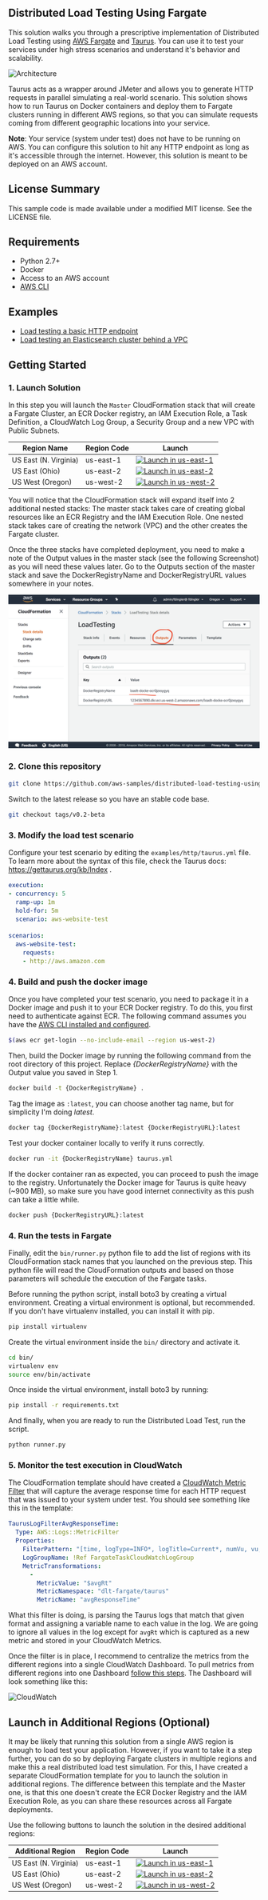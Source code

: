 ## Distributed Load Testing Using Fargate

This solution walks you through a prescriptive implementation of Distributed Load Testing using 
[AWS Fargate](https://aws.amazon.com/fargate) and [Taurus](https://gettaurus.org). You can use it to test your 
services under high stress scenarios and understand it's behavior and scalability. 

![Architecture](docs/arch.png)

Taurus acts as a wrapper around JMeter and allows you to generate HTTP requests in parallel simulating a 
real-world scenario. This solution shows how to run Taurus on Docker containers and deploy them to Fargate clusters
running in different AWS regions, so that you can simulate requests coming from different geographic locations into 
your service. 

**Note**: Your service (system under test) does not have to be running on AWS. You can configure this solution to hit
any HTTP endpoint as long as it's accessible through the internet. However, this solution is meant to be deployed
on an AWS account. 

## License Summary

This sample code is made available under a modified MIT license. See the LICENSE file.

## Requirements

- Python 2.7+
- Docker
- Access to an AWS account
- [AWS CLI](https://docs.aws.amazon.com/cli/latest/userguide/cli-chap-install.html)

## Examples

- [Load testing a basic HTTP endpoint](https://github.com/aws-samples/distributed-load-testing-using-aws-fargate/tree/master/examples/http)
- [Load testing an Elasticsearch cluster behind a VPC](https://github.com/aws-samples/distributed-load-testing-using-aws-fargate/tree/master/examples/elasticsearch) 


## Getting Started

### 1. Launch Solution

In this step you will launch the `Master` CloudFormation stack that will create a Fargate Cluster, an ECR Docker registry, an IAM
Execution Role, a Task Definition, a CloudWatch Log Group, a Security Group and a new VPC with Public Subnets. 

Region Name | Region Code | Launch
------|-----|-----
US East (N. Virginia) | us-east-1 | [![Launch in us-east-1](https://camo.githubusercontent.com/210bb3bfeebe0dd2b4db57ef83837273e1a51891/68747470733a2f2f73332e616d617a6f6e6177732e636f6d2f636c6f7564666f726d6174696f6e2d6578616d706c65732f636c6f7564666f726d6174696f6e2d6c61756e63682d737461636b2e706e67)](https://console.aws.amazon.com/cloudformation/home?region=us-east-1#/stacks/new?stackName=WildRydes-Cloud9&templateURL=https://s3-us-west-2.amazonaws.com/load-testing-using-aws-fargate/artifacts/templates/master.yaml)
US East (Ohio) | us-east-2 | [![Launch in us-east-2](https://camo.githubusercontent.com/210bb3bfeebe0dd2b4db57ef83837273e1a51891/68747470733a2f2f73332e616d617a6f6e6177732e636f6d2f636c6f7564666f726d6174696f6e2d6578616d706c65732f636c6f7564666f726d6174696f6e2d6c61756e63682d737461636b2e706e67)](https://console.aws.amazon.com/cloudformation/home?region=us-east-2#/stacks/new?stackName=WildRydes-Cloud9&templateURL=https://s3-us-west-2.amazonaws.com/load-testing-using-aws-fargate/artifacts/templates/master.yaml)
US West (Oregon) | us-west-2 | [![Launch in us-west-2](https://camo.githubusercontent.com/210bb3bfeebe0dd2b4db57ef83837273e1a51891/68747470733a2f2f73332e616d617a6f6e6177732e636f6d2f636c6f7564666f726d6174696f6e2d6578616d706c65732f636c6f7564666f726d6174696f6e2d6c61756e63682d737461636b2e706e67)](https://console.aws.amazon.com/cloudformation/home?region=us-west-2#/stacks/new?stackName=WildRydes-Cloud9&templateURL=https://s3-us-west-2.amazonaws.com/load-testing-using-aws-fargate/artifacts/templates/master.yaml)

You will notice that the CloudFormation stack will expand itself into 2 additional nested stacks: The master stack takes
care of creating global resources like an ECR Registry and the IAM Execution Role. One nested stack takes care of 
creating the network (VPC) and the other creates the Fargate cluster. 

Once the three stacks have completed deployment, you need to make a note of the Output values in the master stack 
(see the following Screenshot) as you will need these values later. Go to the Outputs section of the 
master stack and save the DockerRegistryName and DockerRegistryURL values somewhere in your notes.

![CloudFormation Screenshot](docs/cfn-outputs.png)

### 2. Clone this repository

```bash
git clone https://github.com/aws-samples/distributed-load-testing-using-aws-fargate.git
```

Switch to the latest release so you have an stable code base. 

```bash
git checkout tags/v0.2-beta
```

### 3. Modify the load test scenario

Configure your test scenario by editing the `examples/http/taurus.yml` file.  
To learn more about the syntax of this file, check the Taurus docs: https://gettaurus.org/kb/Index .

```yaml
execution:
- concurrency: 5
  ramp-up: 1m
  hold-for: 5m
  scenario: aws-website-test

scenarios:
  aws-website-test:
    requests:
    - http://aws.amazon.com
``` 

### 4. Build and push the docker image

Once you have completed your test scenario, you need to package it in a Docker image and push it to your ECR Docker registry.
To do this, you first need to authenticate against ECR. The following command assumes you have the [AWS CLI installed and configured](https://docs.aws.amazon.com/cli/latest/userguide/cli-chap-install.html). 

```bash
$(aws ecr get-login --no-include-email --region us-west-2)
```

Then, build the Docker image by running the following command from the root directory of this project. Replace 
_{DockerRegistryName}_ with the Output value you saved in Step 1.   

```bash
docker build -t {DockerRegistryName} .
```

Tag the image as `:latest`, you can choose another tag name, but for simplicity I'm doing _latest_. 

```bash
docker tag {DockerRegistryName}:latest {DockerRegistryURL}:latest
```

Test your docker container locally to verify it runs correctly.

```bash
docker run -it {DockerRegistryName} taurus.yml
```

If the docker container ran as expected, you can proceed to push the image to the registry. Unfortunately the Docker
image for Taurus is quite heavy (~900 MB), so make sure you have good internet connectivity as this push can take a 
little while. 

```bash
docker push {DockerRegistryURL}:latest
```

### 4. Run the tests in Fargate

Finally, edit the `bin/runner.py` python file to add the list of regions with its CloudFormation stack names that
you launched on the previous step. This python file will read the CloudFormation outputs and based on those parameters
will schedule the execution of the Fargate tasks.

Before running the python script, install boto3 by creating a virtual environment. Creating a virtual
environment is optional, but recommended. If you don't have virtualenv installed, you can install it with pip. 

```bash
pip install virtualenv
``` 

Create the virtual environment inside the `bin/` directory and activate it. 

```bash
cd bin/
virtualenv env
source env/bin/activate
``` 

Once inside the virtual environment, install boto3 by running:

```bash
pip install -r requirements.txt
```

And finally, when you are ready to run the Distributed Load Test, run the script.

```bash
python runner.py
```

### 5. Monitor the test execution in CloudWatch

The CloudFormation template should have created a [CloudWatch Metric Filter](https://docs.aws.amazon.com/AmazonCloudWatch/latest/logs/FilterAndPatternSyntax.html)
that will capture the average response time for each HTTP request that was issued to your system under test. You should
see something like this in the template:

```yaml
TaurusLogFilterAvgResponseTime:
  Type: AWS::Logs::MetricFilter
  Properties:
    FilterPattern: "[time, logType=INFO*, logTitle=Current*, numVu, vu, numSucc, succ, numFail, fail, avgRt, x]"
    LogGroupName: !Ref FargateTaskCloudWatchLogGroup
    MetricTransformations:
      -
        MetricValue: "$avgRt"
        MetricNamespace: "dlt-fargate/taurus"
        MetricName: "avgResponseTime"
```

What this filter is doing, is parsing the Taurus logs that match that given format and assigning a variable name to each
value in the log. We are going to ignore all values in the log except for `avgRt` which is captured as a new metric and 
stored in your CloudWatch Metrics. 

Once the filter is in place, I recommend to centralize the metrics from the different regions into a single CloudWatch
Dashboard. To pull metrics from different regions into one Dashboard [follow this steps](https://docs.aws.amazon.com/AmazonCloudWatch/latest/monitoring/cross_region_dashboard.html).
The Dashboard will look something like this:   

![CloudWatch](docs/cloudwatch.jpg)

## Launch in Additional Regions (Optional)

It may be likely that running this solution from a single AWS region is enough to load test your application. However, 
if you want to take it a step further, you can do so by deploying Fargate clusters in multiple regions and make this a 
real distributed load test simulation. For this, I have created a separate CloudFormation template for you to launch the 
solution in additional regions. The difference between this template and the Master one, is that this one doesn't
create the ECR Docker Registry and the IAM Execution Role, as you can share these resources across all Fargate deployments. 

Use the following buttons to launch the solution in the desired additional regions:  

Additional Region | Region Code | Launch
------|-----|-----
US East (N. Virginia) | us-east-1 | [![Launch in us-east-1](https://camo.githubusercontent.com/210bb3bfeebe0dd2b4db57ef83837273e1a51891/68747470733a2f2f73332e616d617a6f6e6177732e636f6d2f636c6f7564666f726d6174696f6e2d6578616d706c65732f636c6f7564666f726d6174696f6e2d6c61756e63682d737461636b2e706e67)](https://console.aws.amazon.com/cloudformation/home?region=us-east-1#/stacks/new?stackName=WildRydes-Cloud9&templateURL=https://s3-us-west-2.amazonaws.com/load-testing-using-aws-fargate/artifacts/templates/additional-region.yaml)
US East (Ohio) | us-east-2 | [![Launch in us-east-2](https://camo.githubusercontent.com/210bb3bfeebe0dd2b4db57ef83837273e1a51891/68747470733a2f2f73332e616d617a6f6e6177732e636f6d2f636c6f7564666f726d6174696f6e2d6578616d706c65732f636c6f7564666f726d6174696f6e2d6c61756e63682d737461636b2e706e67)](https://console.aws.amazon.com/cloudformation/home?region=us-east-2#/stacks/new?stackName=WildRydes-Cloud9&templateURL=https://s3-us-west-2.amazonaws.com/load-testing-using-aws-fargate/artifacts/templates/additional-region.yaml)
US West (Oregon) | us-west-2 | [![Launch in us-west-2](https://camo.githubusercontent.com/210bb3bfeebe0dd2b4db57ef83837273e1a51891/68747470733a2f2f73332e616d617a6f6e6177732e636f6d2f636c6f7564666f726d6174696f6e2d6578616d706c65732f636c6f7564666f726d6174696f6e2d6c61756e63682d737461636b2e706e67)](https://console.aws.amazon.com/cloudformation/home?region=us-west-2#/stacks/new?stackName=WildRydes-Cloud9&templateURL=https://s3-us-west-2.amazonaws.com/load-testing-using-aws-fargate/artifacts/templates/additional-region.yaml)
   